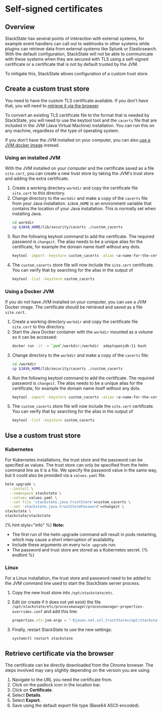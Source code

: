 # Self-signed certificates

## Overview

StackState has several points of interaction with external systems, for example event handlers can call out to webhooks in other systems while plugins can retrieve data from external systems like Splunk or Elasticsearch. With the default configuration, StackState will not be able to communicate with these systems when they are secured with TLS using a self-signed certificate or a certificate that is not by default trusted by the JVM.

To mitigate this, StackState allows configuration of a custom trust store.

## Create a custom trust store

You need to have the custom TLS certificate available. If you don't have that, you will need to [retrieve it via the browser](#retrieve-certificate-via-the-browser).

To convert an existing TLS certificate file to the format that is needed by StackState, you will need to use the keytool tool and the `cacerts` file that are included in the JVM (Java Virtual Machine) installation. You can run this on any machine, regardless of the type of operating system. 

If you don't have the JVM installed on your computer, you can also [use a JVM docker image](#using-a-docker-jvm) instead.

### Using an installed JVM

With the JVM installed on your computer and the certificate saved as a file `site.cert`, you can create a new trust store by taking the JVM's trust store and adding the extra certificate.

1. Create a working directory `workdir` and copy the certificate file `site.cert` to this directory.
2. Change directory to the `workdir` and make a copy of the `cacerts` file from your Java installation. `$JAVA_HOME` is an environment variable that contains the location of your Java installation. This is normally set when installing Java.
   ```bash
   cd workdir
   cp $JAVA_HOME/lib/security/cacerts ./custom_cacerts
   ```
3. Run the following keytool command to add the certificate. The required password is `changeit`. The alias needs to be a unique alias for the certificate, for example the domain name itself without any dots.
   ```bash
   keytool -import -keystore custom_cacerts -alias <a-name-for-the-certificate>  -file site.cert
   ```
4. The `custom_cacerts` store file will now include the `site.cert` certificate. You can verify that by searching for the alias in the output of
   ```bash
   keytool -list -keystore custom_cacerts
   ```

### Using a Docker JVM

If you do not have JVM installed on your computer, you can use a JVM Docker image. The certificate should be retrieved and saved as a file `site.cert`.

1. Create a working directory `workdir` and copy the certificate file `site.cert` to this directory.
2. Start the Java Docker container with the `workdir` mounted as a volume so it can be accessed:
   ```bash
   docker run -it -v `pwd`/workdir:/workdir  adoptopenjdk:11 bash
   ```
3. Change directory to the `workdir` and make a copy of the `cacerts` file:
   ```bash
   cd /workdir
   cp $JAVA_HOME/lib/security/cacerts ./custom_cacerts
   ```
4. Run the following keytool command to add the certificate. The required password is `changeit`. The alias needs to be a unique alias for the certificate, for example the domain name itself without any dots.
   ```bash
   keytool -import -keystore custom_cacerts -alias <a-name-for-the-certificate>  -file site.cert
   ```
5. The `custom_cacerts` store file will now include the `site.cert` certificate. You can verify that by searching for the alias in the output of
    ```bash
    keytool -list -keystore custom_cacerts
    ```

## Use a custom trust store

### Kubernetes

For Kubernetes installations, the trust store and the password can be specified as values. The trust store can only be specified from the helm command line as it is a file. We specify the password value in the same way, but it could also be provided via a `values.yaml` file.

```bash
helm upgrade \
  --install \
  --namespace stackstate \
  --values values.yaml \
  --set-file 'stackstate.java.trustStore'=custom_cacerts \
  --set 'stackstate.java.trustStorePassword'=changeit \
stackstate \
stackstate/stackstate
```

{% hint style="info" %}
**Note:**
* The first run of the helm upgrade command will result in pods restarting, which may cause a short interruption of availability.
* Include these arguments on every `helm upgrade` run.
* The password and trust store are stored as a Kubernetes secret.
{% endhint %}

### Linux
For a Linux installation, the trust store and password need to be added to the JVM command line used to start the StackState server process.

1. Copy the new trust store into `/opt/stackstate/etc`. 
2. Edit (or create if it does not yet exist) the file `/opt/stackstate/etc/processmanager/processmanager-properties-overrides.conf` and add this line:
    ```javascript
    properties.sts-jvm-args = "-Djavax.net.ssl.trustStore=/opt/stackstate/etc/custom_cacerts -Djavax.net.ssl.trustStoreType=jks -Djavax.net.ssl.trustStorePassword=changeit"
    ```

3. Finally, restart StackState to use the new settings:
    ```
    systemctl restart stackstate
    ```

## Retrieve certificate via the browser

The certificate can be directly downloaded from the Chrome browser. The steps involved may vary slightly depending on the version you are using:

1. Navigate to the URL you need the certificate from.
2. Click on the padlock icon in the location bar.
3. Click on **Certificate**.
4. Select **Details**.
5. Select **Export**.
6. Save using the default export file type (Base64 ASCII encoded).
